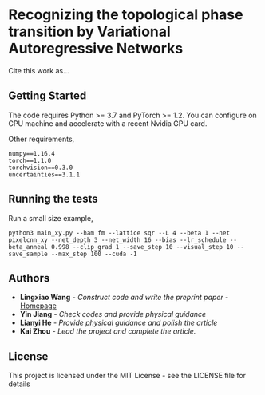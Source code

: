 # Recognizing the topological phase transition by Variational Autoregressive Networks

Cite this work as...

## Getting Started

The code requires Python >= 3.7 and PyTorch >= 1.2. You can configure on CPU machine and accelerate with a recent Nvidia GPU card.

Other requirements,

    numpy==1.16.4
    torch==1.1.0
    torchvision==0.3.0
    uncertainties==3.1.1

## Running the tests

Run a small size example,

    python3 main_xy.py --ham fm --lattice sqr --L 4 --beta 1 --net pixelcnn_xy --net_depth 3 --net_width 16 --bias --lr_schedule --beta_anneal 0.998 --clip_grad 1 --save_step 10 --visual_step 10 --save_sample --max_step 100 --cuda -1

## Authors

* **Lingxiao Wang** - *Construct code and write the preprint paper* - [Homepage](https://sites.google.com/view/lingxiao)
* **Yin Jiang** - *Check codes and provide physical guidance*
* **Lianyi He** - *Provide physical guidance and polish the article*
* **Kai Zhou** - *Lead the project and complete the article.*

## License

This project is licensed under the MIT License - see the LICENSE file for details
